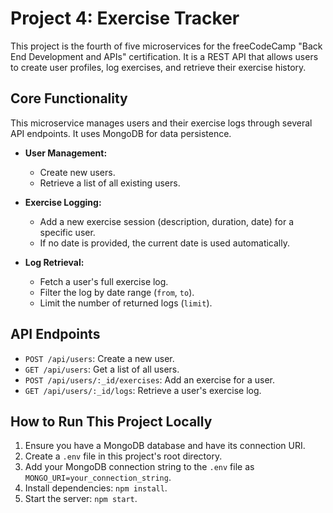 # Project 4: Exercise Tracker

This project is the fourth of five microservices for the freeCodeCamp "Back End Development and APIs" certification. It is a REST API that allows users to create user profiles, log exercises, and retrieve their exercise history.

## Core Functionality

This microservice manages users and their exercise logs through several API endpoints. It uses MongoDB for data persistence.

*   **User Management:**
    *   Create new users.
    *   Retrieve a list of all existing users.

*   **Exercise Logging:**
    *   Add a new exercise session (description, duration, date) for a specific user.
    *   If no date is provided, the current date is used automatically.

*   **Log Retrieval:**
    *   Fetch a user's full exercise log.
    *   Filter the log by date range (`from`, `to`).
    *   Limit the number of returned logs (`limit`).

## API Endpoints

*   `POST /api/users`: Create a new user.
*   `GET /api/users`: Get a list of all users.
*   `POST /api/users/:_id/exercises`: Add an exercise for a user.
*   `GET /api/users/:_id/logs`: Retrieve a user's exercise log.

## How to Run This Project Locally

1.  Ensure you have a MongoDB database and have its connection URI.
2.  Create a `.env` file in this project's root directory.
3.  Add your MongoDB connection string to the `.env` file as `MONGO_URI=your_connection_string`.
4.  Install dependencies: `npm install`.
5.  Start the server: `npm start`.